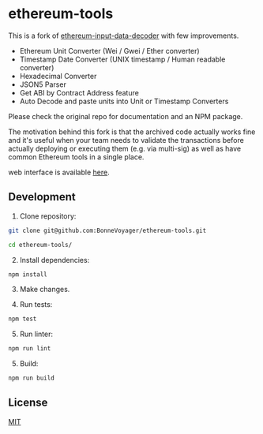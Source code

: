 # ethereum-tools

This is a fork of [ethereum-input-data-decoder](https://github.com/miguelmota/ethereum-input-data-decoder) with few improvements.

- Ethereum Unit Converter (Wei / Gwei / Ether converter)
- Timestamp Date Converter (UNIX timestamp / Human readable converter)
- Hexadecimal Converter
- JSON5 Parser
- Get ABI by Contract Address feature
- Auto Decode and paste units into Unit or Timestamp Converters

Please check the original repo for documentation and an NPM package.

The motivation behind this fork is that the archived code actually works fine and it's useful when your team needs to validate the transactions before actually deploying or executing them (e.g. via multi-sig) as well as have common Ethereum tools in a single place.

web interface is available [here](https://bonnevoyager.github.io/ethereum-tools/).

## Development

1. Clone repository:

  ```bash
  git clone git@github.com:BonneVoyager/ethereum-tools.git

  cd ethereum-tools/
  ```

2. Install dependencies:

  ```bash
  npm install
  ```

3. Make changes.

4. Run tests:

  ```bash
  npm test
  ```

5. Run linter:

  ```bash
  npm run lint
  ```

5. Build:

  ```bash
  npm run build
  ```

## License

[MIT](LICENSE)
